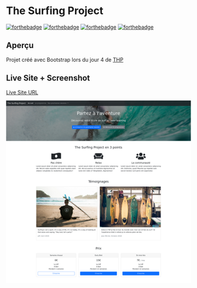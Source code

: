 # The Surfing Project

[![forthebadge](https://forthebadge.com/images/badges/built-with-love.svg)](https://forthebadge.com)
[![forthebadge](https://forthebadge.com/images/badges/0-percent-optimized.svg)](https://forthebadge.com)
[![forthebadge](https://forthebadge.com/images/badges/as-seen-on-tv.svg)](https://forthebadge.com)
[![forthebadge](https://forthebadge.com/images/badges/check-it-out.svg)](https://forthebadge.com)

## Aperçu

Projet créé avec Bootstrap lors du jour 4 de [THP](https://www.thehackingproject.org)

## Live Site + Screenshot

[Live Site URL](https://beygs.github.io/the-surfing-project/)

![Screenshot](./images/screenshot.png)
